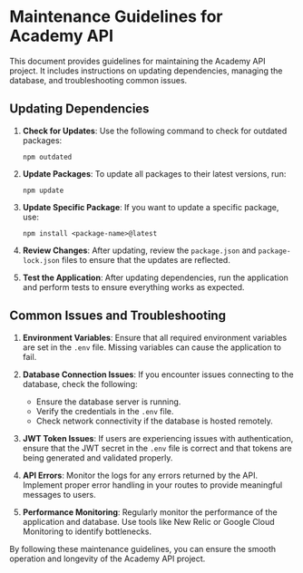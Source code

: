 # Maintenance Guidelines for Academy API

This document provides guidelines for maintaining the Academy API project. It includes instructions on updating dependencies, managing the database, and troubleshooting common issues.

## Updating Dependencies

1. **Check for Updates**:
   Use the following command to check for outdated packages:
   ```
   npm outdated
   ```

2. **Update Packages**:
   To update all packages to their latest versions, run:
   ```
   npm update
   ```

3. **Update Specific Package**:
   If you want to update a specific package, use:
   ```
   npm install <package-name>@latest
   ```

4. **Review Changes**:
   After updating, review the `package.json` and `package-lock.json` files to ensure that the updates are reflected.

5. **Test the Application**:
   After updating dependencies, run the application and perform tests to ensure everything works as expected.


## Common Issues and Troubleshooting

1. **Environment Variables**:
   Ensure that all required environment variables are set in the `.env` file. Missing variables can cause the application to fail.

2. **Database Connection Issues**:
   If you encounter issues connecting to the database, check the following:
   - Ensure the database server is running.
   - Verify the credentials in the `.env` file.
   - Check network connectivity if the database is hosted remotely.

3. **JWT Token Issues**:
   If users are experiencing issues with authentication, ensure that the JWT secret in the `.env` file is correct and that tokens are being generated and validated properly.

4. **API Errors**:
   Monitor the logs for any errors returned by the API. Implement proper error handling in your routes to provide meaningful messages to users.

5. **Performance Monitoring**:
   Regularly monitor the performance of the application and database. Use tools like New Relic or Google Cloud Monitoring to identify bottlenecks.

By following these maintenance guidelines, you can ensure the smooth operation and longevity of the Academy API project.